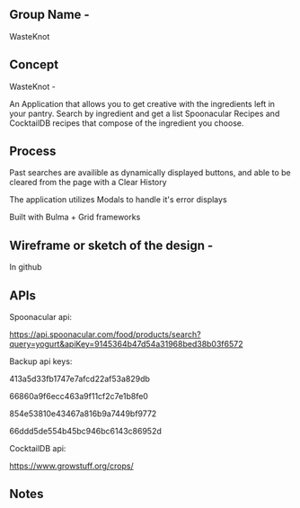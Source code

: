 
## Group Name -

WasteKnot

## Concept

WasteKnot - 

An Application that allows you to get creative with the ingredients left in your pantry. Search by ingredient and get a list Spoonacular Recipes and CocktailDB recipes that compose of the ingredient you choose.

## Process

Past searches are availible as dynamically displayed buttons, and able to be cleared from the page with a Clear History

The application utilizes Modals to handle it's error displays

Built with Bulma + Grid frameworks


## Wireframe or sketch of the design  - 

In github


## APIs

Spoonacular api:

https://api.spoonacular.com/food/products/search?query=yogurt&apiKey=9145364b47d54a31968bed38b03f6572

Backup api keys:

413a5d33fb1747e7afcd22af53a829db

66860a9f6ecc463a9f11cf2c7e1b8fe0

854e53810e43467a816b9a7449bf9772

66ddd5de554b45bc946bc6143c86952d

CocktailDB api:

https://www.growstuff.org/crops/

## Notes



